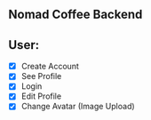 ## Nomad Coffee Backend

## User:

- [x] Create Account
- [x] See Profile
- [x] Login
- [x] Edit Profile
- [x] Change Avatar (Image Upload)